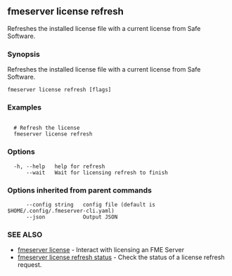 ## fmeserver license refresh

Refreshes the installed license file with a current license from Safe Software.

### Synopsis

Refreshes the installed license file with a current license from Safe Software.

```
fmeserver license refresh [flags]
```

### Examples

```

  # Refresh the license
  fmeserver license refresh
```

### Options

```
  -h, --help   help for refresh
      --wait   Wait for licensing refresh to finish
```

### Options inherited from parent commands

```
      --config string   config file (default is $HOME/.config/.fmeserver-cli.yaml)
      --json            Output JSON
```

### SEE ALSO

* [fmeserver license](fmeserver_license.md)	 - Interact with licensing an FME Server
* [fmeserver license refresh status](fmeserver_license_refresh_status.md)	 - Check the status of a license refresh request.


